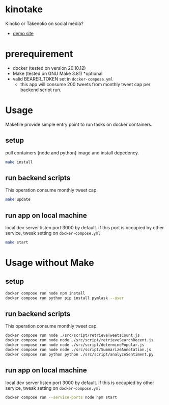 # kinotake
Kinoko or Takenoko on social media?

- [demo site](https://yandod.github.io/kinotake/)

# prerequirement 

- docker (tested on version 20.10.12)
- Make (tested on GNU Make 3.81) *optional
- valid BEARER_TOKEN set in `docker-compose.yml`
  - this app will consume 200 tweets from monthly tweet cap per backend script run.

# Usage

Makefile provide simple entry point to run tasks on docker containers.

## setup

pull containers [node and python] image and install depedency.

```sh
make install
```
## run backend scripts

This operation consume monthly tweet cap.

```sh
make update
```

## run app on local machine

local dev server listen port 3000 by default. if this port is occupied by other service, tweak setting on `docker-compose.yml`

```sh
make start
```

# Usage without Make

## setup

```sh
docker compose run node npm install
docker compose run python pip install pymlask --user
```
## run backend scripts

This operation consume monthly tweet cap.

```sh
docker compose run node ./src/script/retrieveTweetsCount.js
docker compose run node node ./src/script/retrieveSearchRecent.js
docker compose run node node ./src/script/determinePopular.js
docker compose run node node ./src/script/SummarizeAnnotation.js
docker compose run python python ./src/script/analyzeSentiment.py
```

## run app on local machine

local dev server listen port 3000 by default. if this is occupied by other service, tweak setting on `docker-compose.yml`

```sh
docker compose run --service-ports node npm start
```

